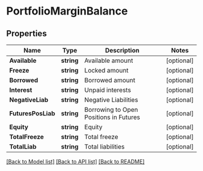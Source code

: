 # PortfolioMarginBalance

## Properties

Name | Type | Description | Notes
------------ | ------------- | ------------- | -------------
**Available** | **string** | Available amount | [optional] 
**Freeze** | **string** | Locked amount | [optional] 
**Borrowed** | **string** | Borrowed amount | [optional] 
**Interest** | **string** | Unpaid interests | [optional] 
**NegativeLiab** | **string** | Negative Liabilities | [optional] 
**FuturesPosLiab** | **string** | Borrowing to Open Positions in Futures | [optional] 
**Equity** | **string** | Equity | [optional] 
**TotalFreeze** | **string** | Total freeze | [optional] 
**TotalLiab** | **string** | Total liabilities | [optional] 

[[Back to Model list]](../README.md#documentation-for-models) [[Back to API list]](../README.md#documentation-for-api-endpoints) [[Back to README]](../README.md)



